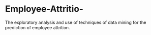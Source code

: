 # Employee-Attritio-
The exploratory analysis and use of techniques of data mining for the prediction of employee attrition.
